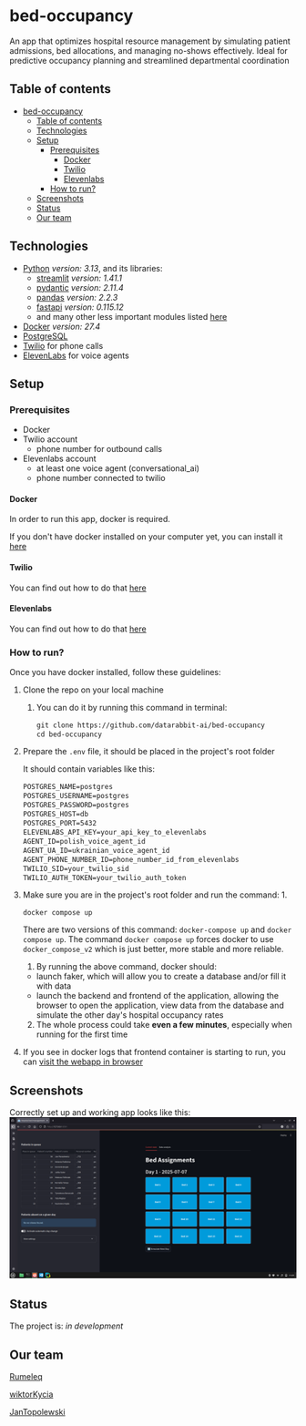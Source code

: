 # bed-occupancy
An app that optimizes hospital resource management by simulating patient admissions, bed allocations, and managing no-shows effectively. Ideal for predictive occupancy planning and streamlined departmental coordination

## Table of contents
- [bed-occupancy](#bed-occupancy)
  - [Table of contents](#table-of-contents)
  - [Technologies](#technologies)
  - [Setup](#setup)
    - [Prerequisites](#prerequisites)
      - [Docker](#docker)
      - [Twilio](#twilio)
      - [Elevenlabs](#elevenlabs)
    - [How to run?](#how-to-run)
  - [Screenshots](#screenshots)
  - [Status](#status)
  - [Our team](#our-team)

## Technologies

- [Python](https://www.python.org/downloads/) _version: 3.13_, and its libraries:
  - [streamlit](https://docs.streamlit.io/) _version: 1.41.1_
  - [pydantic](https://docs.pydantic.dev/latest/) _version: 2.11.4_
  - [pandas](https://pandas.pydata.org/) _version: 2.2.3_
  - [fastapi](https://fastapi.tiangolo.com/) _version: 0.115.12_
  - and many other less important modules listed [here](./requirements.txt)
- [Docker](https://docs.docker.com/) _version: 27.4_
- [PostgreSQL](https://www.postgresql.org.pl/)
- [Twilio](https://www.twilio.com/en-us) for phone calls
- [ElevenLabs](https://elevenlabs.io/) for voice agents

## Setup

### Prerequisites

- Docker
- Twilio account
  - phone number for outbound calls
- Elevenlabs account
  - at least one voice agent (conversational_ai)
  - phone number connected to twilio

#### Docker

In order to run this app, docker is required.

If you don't have docker installed on your computer yet, you can install it [here](https://docs.docker.com/get-started/get-docker/)

#### Twilio

You can find out how to do that [here](https://www.google.com/search?client=firefox-b-lm&channel=entpr&q=how+to+setup+twilio+account+with+outbound+phone+number)

#### Elevenlabs

You can find out how to do that [here](https://www.google.com/search?q=how+to+setup+elevenlabs+account+with+conversational+ai+agent+and+twilio+phone+number&client=firefox-b-lm&sca_esv=9c54605068baa6ec&channel=entpr&sxsrf=AE3TifOo2jSdKmjgfoYNR7QXnnWndeeArg%3A1751879912994&ei=6JBraNOxPPv-wPAPwemTwAI&ved=0ahUKEwjTxZyftaqOAxV7PxAIHcH0BCgQ4dUDCBA&uact=5&oq=how+to+setup+elevenlabs+account+with+conversational+ai+agent+and+twilio+phone+number&gs_lp=Egxnd3Mtd2l6LXNlcnAiVGhvdyB0byBzZXR1cCBlbGV2ZW5sYWJzIGFjY291bnQgd2l0aCBjb252ZXJzYXRpb25hbCBhaSBhZ2VudCBhbmQgdHdpbGlvIHBob25lIG51bWJlcjIEECEYCkihiAZQ9doEWK2HBnAHeAGQAQCYAYsBoAHqKqoBBTMzLjI0uAEDyAEA-AEBmAImoAKKHsICChAAGLADGNYEGEfCAgUQABjvBcICBRAhGKABwgIEECEYFcICBxAhGKABGAqYAwCIBgGQBgiSBwUxMC4yOKAHpacBsgcENS4yOLgHkh3CBwkyLTE3LjE5LjLIB-EC&sclient=gws-wiz-serp)

### How to run?

Once you have docker installed, follow these guidelines:
1. Clone the repo on your local machine
   1. You can do it by running this command in terminal:
        ```
        git clone https://github.com/datarabbit-ai/bed-occupancy
        cd bed-occupancy
        ```
2. Prepare the `.env` file, it should be placed in the project's root folder

    It should contain variables like this:
    ```
    POSTGRES_NAME=postgres
    POSTGRES_USERNAME=postgres
    POSTGRES_PASSWORD=postgres
    POSTGRES_HOST=db
    POSTGRES_PORT=5432
    ELEVENLABS_API_KEY=your_api_key_to_elevenlabs
    AGENT_ID=polish_voice_agent_id
    AGENT_UA_ID=ukrainian_voice_agent_id
    AGENT_PHONE_NUMBER_ID=phone_number_id_from_elevenlabs
    TWILIO_SID=your_twilio_sid
    TWILIO_AUTH_TOKEN=your_twilio_auth_token
    ```

3. Make sure you are in the project's root folder and run the command:
   1.
    ```
    docker compose up
    ```
    There are two versions of this command: `docker-compose up` and `docker compose up`. The command `docker compose up` forces docker to use `docker_compose_v2` which is just better, more stable and more reliable.
   1. By running the above command, docker should:
     - launch faker, which will allow you to create a database and/or fill it with data
     - launch the backend and frontend of the application, allowing the browser to open the application, view data from the database and simulate the other day's hospital occupancy rates
   2. The whole process could take **even a few minutes**, especially when running for the first time
4. If you see in docker logs that frontend container is starting to run, you can [visit the webapp in browser](http://localhost:8501)

## Screenshots

Correctly set up and working app looks like this:
![screenshot](./images/screenshot.png)

## Status

The project is: _in development_

## Our team

[Rumeleq](https://github.com/Rumeleq)

[wiktorKycia](https://github.com/wiktorKycia)

[JanTopolewski](https://github.com/JanTopolewski)
